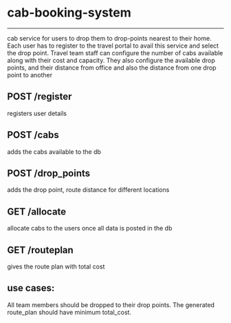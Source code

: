 # cab-booking-system
____

cab service for users to drop them to drop-points nearest to their home.
Each user has to register to the travel portal to avail this service and select the drop point. 
Travel team staff can configure the number of cabs available along with their cost and capacity. 
They also configure the available drop points, and their distance from office and also the distance from one drop point to another

## POST /register
registers user details

## POST /cabs
adds the cabs available to the db

## POST /drop_points
adds the drop point, route distance for different locations

## GET /allocate
allocate cabs to the users once all data is posted in the db

## GET /routeplan
gives the route plan with total cost

## use cases:
All team members should be dropped to their drop points.
The generated route_plan should have minimum total_cost.





